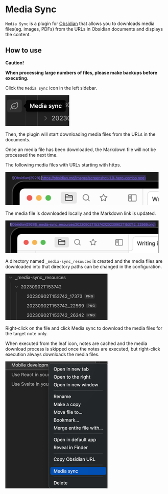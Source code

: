# Media Sync

`Media Sync` is a plugin for [Obsidian](https://obsidian.md) that allows you to downloads media files(eg. images, PDFs) from the URLs in Obsidian documents and displays the content.

## How to use

**Caution!**

**When processing large numbers of files, please make backups before executing.**

Click the `Media sync` icon in the left sidebar.

<img src="resources/image01.png" width="200">

Then, the plugin will start downloading media files from the URLs in the documents.

Once an media file has been downloaded, the Markdown file will not be processed the next time.

The following media files with URLs starting with https.

<img src="resources/image02.png" width="480">

The media file is downloaded locally and the Markdown link is updated.

<img src="resources/image03.png" width="480">

A directory named `_media-sync_resouces` is created and the media files are downloaded into that directory paths can be changed in the configuration.

<img src="resources/image04.png" width="320">

Right-click on the file and click Media sync to download the media files for the target note only.

When executed from the leaf icon, notes are cached and the media download process is skipped once the notes are executed, but right-click execution always downloads the media files.

<img src="resources/image05.png" width="320">
